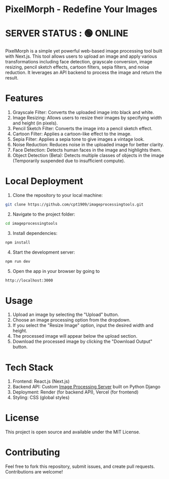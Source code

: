 # PixelMorph - Redefine Your Images
# SERVER STATUS : 🟢 ONLINE
<!-- ## SERVER STATUS : 🔴 OFFLINE-->

PixelMorph is a simple yet powerful web-based image processing tool built with Next.js. This tool allows users to upload an image and apply various transformations including face detection, grayscale conversion, image resizing, pencil sketch effects, cartoon filters, sepia filters, and noise reduction. It leverages an API backend to process the image and return the result.

# Features
1. Grayscale Filter: Converts the uploaded image into black and white.
2. Image Resizing: Allows users to resize their images by specifying width and height (in pixels).
3. Pencil Sketch Filter: Converts the image into a pencil sketch effect.
4. Cartoon Filter: Applies a cartoon-like effect to the image.
5. Sepia Filter: Applies a sepia tone to give images a vintage look.
6. Noise Reduction: Reduces noise in the uploaded image for better clarity.
7. Face Detection: Detects human faces in the image and highlights them.
8. Object Detection (Beta): Detects multiple classes of objects in the image (Temporarily suspended due to insufficient compute).

# Local Deployment
1. Clone the repository to your local machine:

```bash
git clone https://github.com/cpt1909/imageprocessingtools.git
```

2. Navigate to the project folder:

```bash
cd imageprocessingtools
```

3. Install dependencies:

```bash
npm install
```

4. Start the development server:

```bash
npm run dev
```

5. Open the app in your browser by going to

```bash
http://localhost:3000
```
# Usage
1. Upload an image by selecting the "Upload" button.
2. Choose an image processing option from the dropdown.
3. If you select the "Resize Image" option, input the desired width and height.
4. The processed image will appear below the upload section.
5. Download the processed image by clicking the "Download Output" button.

# Tech Stack
1. Frontend: React.js (Next.js)
2. Backend API: Custom [Image Processing Server](https://github.com/cpt1909/imageProcessingServer) built on Python Django
4. Deployment: Render (for backend API), Vercel (for frontend)
3. Styling: CSS (global styles)

# License
This project is open source and available under the MIT License.

# Contributing
Feel free to fork this repository, submit issues, and create pull requests. Contributions are welcome!